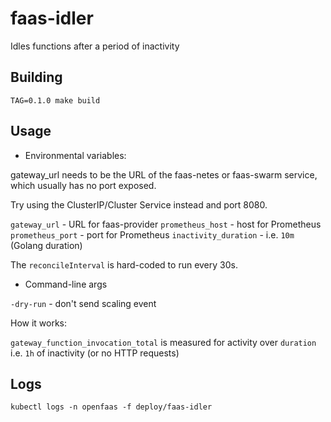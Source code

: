 # faas-idler

Idles functions after a period of inactivity

## Building

```
TAG=0.1.0 make build
```

## Usage

* Environmental variables:

gateway_url needs to be the URL of the faas-netes or faas-swarm service, which usually has no port exposed.

Try using the ClusterIP/Cluster Service instead and port 8080.

`gateway_url` - URL for faas-provider
`prometheus_host` - host for Prometheus
`prometheus_port` - port for Prometheus
`inactivity_duration` - i.e. `10m` (Golang duration)

The `reconcileInterval` is hard-coded to run every 30s.

* Command-line args

`-dry-run` - don't send scaling event 

How it works:

`gateway_function_invocation_total` is measured for activity over `duration` i.e. `1h` of inactivity (or no HTTP requests)

## Logs

```
kubectl logs -n openfaas -f deploy/faas-idler
```
